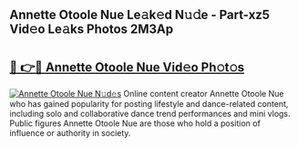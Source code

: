 ## Annette Otoole Nue Le𝚊k𝚎d N𝚞𝚍e - Part-xz5 Vid𝚎o Le𝚊ks Photos 2M3Ap

# <h2><a href="http://fb9r7u.evod.top/?m=Annette+Otoole+Nue">🔗 👉🔴 Annette Otoole Nue Vid𝚎o Ph𝚘t𝚘s</a></h2>

[![Annette Otoole Nue N𝚞d𝚎s](https://i.imgur.com/8V9OHl7.gif)](http://fb9r7u.evod.top/?m=Annette+Otoole+Nue)
Online content creator Annette Otoole Nue who has gained popularity for posting lifestyle and dance-related content, including solo and collaborative dance trend performances and mini vlogs. Public figures Annette Otoole Nue are those who hold a position of influence or authority in society. 
